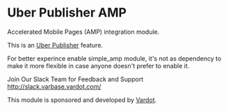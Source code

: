 # Uber Publisher AMP

Accelerated Mobile Pages (AMP) integration module.

This is an [Uber Publisher](https://www.drupal.org/project/uber_publisher)
 feature.

For better experince enable simple_amp module, it's not as dependency to make
 it more flexible in case anyone doesn't prefer to enable it.

Join Our Slack Team for Feedback and Support 
http://slack.varbase.vardot.com/

This module is sponsored and developed by [Vardot](https://www.drupal.org/vardot).
